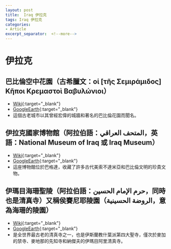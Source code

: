 ```yaml
---
layout: post
title:  Iraq 伊拉克
tags: Iraq 伊拉克 
categories:
- Article
excerpt_separator:  <!--more-->
---
```

# 伊拉克
## 巴比倫空中花園（古希臘文：οἱ [τῆς Σεμιράμιδος] Κῆποι Κρεμαστοὶ Βαβυλώνιοι）
- [Wiki](https://zh.wikipedia.org/zh-tw/%E5%B7%B4%E6%AF%94%E4%BC%A6%E7%A9%BA%E4%B8%AD%E8%8A%B1%E5%9B%AD "Wiki"){:target="_blank"} 
- [GoogleEarth](https://earth.google.com/web/search/Remains+of+the+Hanging+Gardens+of+Babylon,+Mahawil,+%e4%bc%8a%e6%8b%89%e5%85%8b/@32.54405589,44.42047936,35.02592537a,957.38087243d,35y,0h,0t,0r/ "GoogleEarth"){:target="_blank"} 
- 這個古老城市以其曾經宏偉的城牆和著名的巴比倫花園而聞名。

## 伊拉克國家博物館（阿拉伯語：المتحف العراقي，英語：National Museum of Iraq 或 Iraq Museum）
- [Wiki](https://zh.wikipedia.org/zh-tw/%E4%BC%8A%E6%8B%89%E5%85%8B%E5%9C%8B%E5%AE%B6%E5%8D%9A%E7%89%A9%E9%A4%A8 "Wiki"){:target="_blank"} 
- [GoogleEarth](https://earth.google.com/web/search/Iraq+Museum/@33.32778393,44.38505609,34.53428971a,905.70363335d,34.99999987y,0.97268724h,52.13644865t,0r/ "GoogleEarth"){:target="_blank"} 
- 這座博物館位於巴格達，收藏了許多古代美索不達米亞和巴比倫文明的珍貴文物。

## 伊瑪目海珊聖陵（阿拉伯語：حرم الإمام الحسين，同時也是清真寺）又稱侯賽尼耶陵園（الروضة الحسينية，意為海珊的陵園）
- [Wiki](https://zh.wikipedia.org/zh-tw/%E4%BC%8A%E7%8E%9B%E7%9B%AE%E4%BE%AF%E8%B5%9B%E5%9B%A0%E5%9C%A3%E9%99%B5 "Wiki"){:target="_blank"} 
- [GoogleEarth](https://earth.google.com/web/search/Karbala/@32.61686737,44.03443096,36.90058244a,910.1900749d,34.99999986y,-4.09779415h,48.87923071t,0r/ "GoogleEarth"){:target="_blank"} 
- 是全世界最古老的清真寺之一，也是伊斯蘭教什葉派第四大聖寺，僅次於麥加的禁寺、麥地那的先知寺和納傑夫的伊瑪目阿里清真寺。


